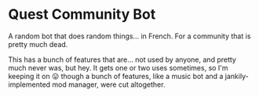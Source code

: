 # Quest Community Bot

A random bot that does random things... in French. For a community that is pretty much dead.

This has a bunch of features that are... not used by anyone, and pretty much never was, but hey.
It gets one or two uses sometimes, so I'm keeping it on :stuck_out_tongue:
though a bunch of features, like a music bot and a jankily-implemented mod manager, were cut altogether.
